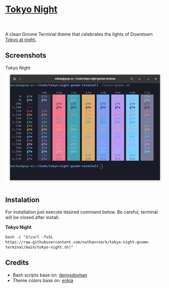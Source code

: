 # [Tokyo Night](https://marketplace.visualstudio.com/items?itemName=enkia.tokyo-night)
<br><br>A clean Gnome Terminal theme that celebrates the lights of Downtown [Tokyo at night.](https://www.google.com/search?q=tokyo+night&newwindow=1&sxsrf=ACYBGNRiOGCstG_Xohb8CgG5UGwBRpMIQg:1571032079139&source=lnms&tbm=isch&sa=X&ved=0ahUKEwiayIfIhpvlAhUGmuAKHbfRDaIQ_AUIEigB&biw=1280&bih=666&dpr=2)

## Screenshots
Tokyo Night
![Screenshot - Tokyo Night](https://raw.githubusercontent.com/nathanroark/tokyo-night-gnome-terminal/main/extras/tokyo-night-color-preview.png)

## Instalation

For installation just execute desired command below. Be careful, terminal will be closed after install.

**Tokyo Night**

```
bash -c "$(curl -fsSL https://raw.githubusercontent.com/nathanroark/tokyo-night-gnome-terminal/main/tokyo-night.sh)"
```


## Credits

* Bash scripts base on: [denysdovhan](https://github.com/denysdovhan/one-gnome-terminal)
* Theme colors base on: [enkia](https://github.com/enkia/tokyo-night-vscode-theme)
